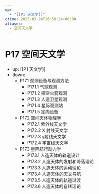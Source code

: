 ```yaml
---
up:
  - "[[P1 天文学]]"
ctime: 2025-03-24T16:58:24+08:00
aliases:
  - 空间天文学
---
```


# P17 空间天文学

- up: [[P1 天文学]]
- down:	
	- P171 观测设备与观测方法
		- P171.1 气球观测
		- P171.2 探空火箭观测
		- P171.3 人造卫星观测
		- P171.4 星际观测站
		- P171.5 定向设备
	- P172 空间天体物理学
		- P172.1 紫外线天文学
		- P172.2 X 射线天文学
		- P172.3 γ射线天文学
		- P172.4 宇宙线天文学
	- P173 星际航行动力学
		- P173.1 人造天体的轨道设计
		- P173.2 人造天体的发射和降落理论
		- P173.3 人造天体的运动理论
		- P173.4 人造天体的天文导航
		- P173.5 人造天体的轨道过渡
		- P173.6 人造天体的自转理论
	
